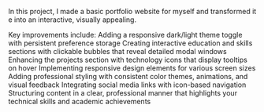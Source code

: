 In this project, I made a basic portfolio website for myself and transformed it e into an interactive, visually appealing. 

Key improvements include:
Adding a responsive dark/light theme toggle with persistent preference storage
Creating interactive education and skills sections with clickable bubbles that reveal detailed modal windows
Enhancing the projects section with technology icons that display tooltips on hover
Implementing responsive design elements for various screen sizes
Adding professional styling with consistent color themes, animations, and visual feedback
Integrating social media links with icon-based navigation
Structuring content in a clear, professional manner that highlights your technical skills and academic achievements
